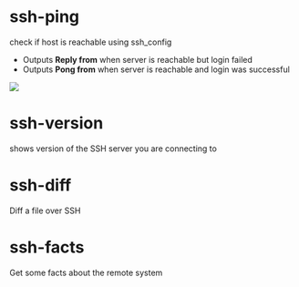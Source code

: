 ssh-ping
========
check if host is reachable using ssh_config

* Outputs **Reply from** when server is reachable but login failed
* Outputs **Pong from** when server is reachable and login was successful

![](https://raw.githubusercontent.com/vaporup/ssh-tools/master/ssh-ping-demo.gif)


ssh-version
===========
shows version of the SSH server you are connecting to

ssh-diff
=========
Diff a file over SSH

ssh-facts
=========
Get some facts about the remote system
